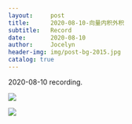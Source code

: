 ```yaml
---
layout:     post
title:      2020-08-10-向量内积外积
subtitle:   Record
date:       2020-08-10
author:     Jocelyn
header-img: img/post-bg-2015.jpg
catalog: true
---
```


2020-08-10 recording.

![](https://tva1.sinaimg.cn/large/007S8ZIlly1ghm330j7pfj30u012t169.jpg)

![](https://tva1.sinaimg.cn/large/007S8ZIlly1ghm3309suij30u012tn6u.jpg)

